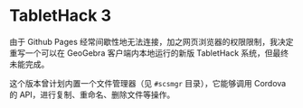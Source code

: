 # TabletHack 3

由于 Github Pages 经常间歇性地无法连接，加之网页浏览器的权限限制，我决定重写一个可以在 GeoGebra 客户端内本地运行的新版 TabletHack 系统，但最终未能完成。

这个版本曾计划内置一个文件管理器（见 `#scsmgr` 目录），它能够调用 Cordova 的 API，进行复制、重命名、删除文件等操作。
